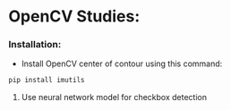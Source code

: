 # OpenCV Studies:

###  Installation:

* Install OpenCV center of contour using this command:

```python
pip install imutils
```
1. Use neural network model for checkbox detection
